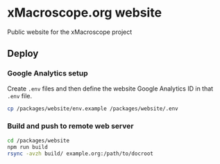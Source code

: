 # xMacroscope.org website
Public website for the xMacroscope project

## Deploy
### Google Analytics setup
Create `.env` files and then define the website Google Analytics ID in that `.env` file.

```bash
cp /packages/website/env.example /packages/website/.env
```

### Build and push to remote web server
```bash
cd /packages/website
npm run build
rsync -avzh build/ example.org:/path/to/docroot
```
